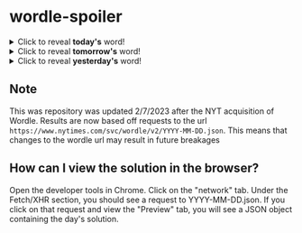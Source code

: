 # wordle-spoiler

<details>
  <summary>Click to reveal <b>today's</b> word!</summary>
  <br>
  <b> snake </b>
</details>

<details>
  <summary>Click to reveal <b>tomorrow's</b> word!</summary>
  <br>
  <b> ember </b>
</details>

<details>
  <summary>Click to reveal <b>yesterday's</b> word!</summary>
  <br>
  <b> aloof </b>
</details>

## Note
This was repository was updated 2/7/2023 after the NYT acquisition of Wordle. Results are now based off requests to the url `https://www.nytimes.com/svc/wordle/v2/YYYY-MM-DD.json`. This means that changes to the wordle url may result in future breakages

## How can I view the solution in the browser?
Open the developer tools in Chrome. Click on the "network" tab. Under the Fetch/XHR section, you should see a request to YYYY-MM-DD.json. If you click on that request and view the "Preview" tab, you will see a JSON object containing the day's solution.
